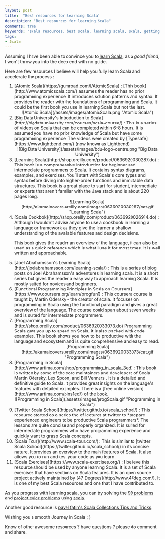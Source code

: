 ```yaml
---
layout: post
title:  "Best resources for learning Scala"
description: "Best resources for learning Scala"
comments: true
keywords: "scala resources, best scala, learning scala, scala, getting started with scala"
tags:
- Scala
---
```


<style>
ul {
  list-style-type: square;
  margin-bottom: 10px;
  padding-left: 30px;
}
ol {
  list-style-type: decimal;
  margin-bottom: 10px;
  padding-left: 30px;
}

h3 strong {
  font-weight:normal;
}
</style>

Assuming I have been able to convince you to [learn Scala](/2016/why-you-should-learn-scala/), as a *good friend*, I won't throw you into the deep end with no guide.

Here are few resources I believe will help you fully learn Scala and accelerate the process :

<ol markdown="1">
  <li markdown="1"> [Atomic Scala](https://gumroad.com/l/AtomicScala) : [This book](http://www.atomicscala.com/) assumes the reader has no prior programming experience. It introduces solution patterns and syntax. It provides the reader with the foundations of programming and Scala. It could be the first book you use in learning Scala but not the last.
  <div style="text-align:center" markdown="1">
  ![Atomic Scala](/assets/images/atomicScala.png "Atomic Scala")
  </div>
  </li>

  <li markdown="1"> [Big Data University's Introduction to Scala](http://bigdatauniversity.com/courses/scala-course/) : This is a series of videos on Scala that can be completed within 6-8 hours. It is assumed you have no prior knowledge of Scala but have some programming experience. The videos were created by [Typesafe](https://www.lightbend.com/) (now known as Lightbend)
  <div style="text-align:center" markdown="1">
  ![Big Data University](/assets/images/bdu-logo-centre.png "Big Data University")
  </div>
  </li>

  <li markdown="1"> [Learning Scala](http://shop.oreilly.com/product/0636920030287.do) : This book is a comprehensive introduction for beginner and intermediate programmers to Scala. It contains syntax diagrams, examples, and exercises. You’ll start with Scala's core types and syntax before diving into higher-order functions and immutable data structures. This book is a great place to start for student, intermediate or experts that aren't familiar with the Java stack and is about 220 pages long.
  <div style="text-align:center" markdown="1">
  ![Learning Scala](http://akamaicovers.oreilly.com/images/0636920030287/cat.gif "Learning Scala")
  </div>
  </li>

  <li markdown="1"> [Scala Cookbok](http://shop.oreilly.com/product/0636920026914.do) : Although I wouldn't advise anyone to use a cookbook in learning a language or framework as they give the learner a shallow understanding of the available features and design decisions.
  <p>This book gives the reader an overview of the language, it can also be used as a quick reference which is what I use it for most times. It is well written and approachable.
  </p>
  </li>

  <li markdown="1"> [Joel Abrahamsson's Learning Scala](http://joelabrahamsson.com/learning-scala/) :  This is a series of blog posts on Joel Abrahamsson's adventures in learning scala. It is a short series but gives the reader a easy way to approach learning Scala. It is mostly suited for novices and beginners.
  </li>

  <li markdown="1"> [Functional Programming Principles in Scala on Coursera](https://www.coursera.org/learn/progfun1) :
  This coursera course is taught by Martin Odersky - the creator of scala. It focuses on programming in Scala using the functional paradigm and gives a great overview of the language. The course could span about seven weeks and is suited for intermediate programmers.
  </li>

  <li markdown="1"> [Programming Scala](http://shop.oreilly.com/product/0636920033073.do)
  Programming Scala gets you up to speed on Scala, it is also packed with code examples. This book shows you how to be productive with the language and ecosystem and is quite comprehensive and easy to read.<br>
  <div style="text-align:center" markdown="1">
  ![Programming Scala](http://akamaicovers.oreilly.com/images/0636920033073/cat.gif "Programming Scala")
  </div>
  </li>

  <li markdown="1"> [Programming in Scala](http://www.artima.com/shop/programming_in_scala_3ed) :
  This book is written by some of the core maintainers and developers of Scala - Martin Odersky, Lex Spoon, and Bill Venners . It is a detailed and definitive guide to Scala. It provides great insights on the language's features with detailed examples. There is a [free online version](http://www.artima.com/pins1ed/) of the book.
  <div style="text-align:center" markdown="1">
  ![Programming in Scala](/assets/images/progScala.gif "Programming in Scala")
  </div>
  </li>

  <li markdown="1"> [Twitter Scala School](https://twitter.github.io/scala_school/) :
  This resource started as a series the of lectures at twitter to *prepare experienced engineers to be productive Scala programmers*. The lessons are quite concise and properly organized. It is suited for intermediate programmers who have programming experience and quickly want to grasp Scala concepts.
  </li>

  <li markdown="1"> [Scala Tour](http://www.scala-tour.com/) :
  This is similar to [twitter Scala School](https://twitter.github.io/scala_school/) in its concise nature. It provides an overview to the main features of Scala. It also allows you to run and test your code as you learn.
  </li>

  <li markdown="1"> [Scala Exercises](https://www.scala-exercises.org/) :
  I believe this resource should be used by anyone learning Scala. It is a set of Scala exercises that have sections on Scala features. It is an open source project actively maintained by [47 Degrees](http://www.47deg.com/). It is one of my best Scala resources and one that I have contributed to.
  </li>
</ol>

As you progress with learning scala, you can try solving the [99 problems](http://aperiodic.net/phil/scala/s-99/) and [project euler problems](https://projecteuler.net/archives) using [scala](https://pavelfatin.com/scala-for-project-euler/).

Another good resource is [pavel fatin's Scala Collections Tips and Tricks](https://pavelfatin.com/scala-collections-tips-and-tricks/).

Wishing you a smooth Journey in Scala ; )

Know of other awesome resources ? have questions ? please do comment and share.
